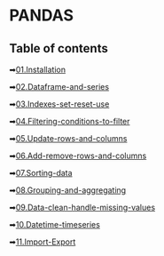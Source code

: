 # PANDAS

## Table of contents

➡[01.Installation](https://github.com/GeorgiDN/Python-Libraries/blob/main/Pandas/01_pandas_get_started/01-jupyter-get-started.ipynb)

➡[02.Dataframe-and-series](https://github.com/GeorgiDN/Python-Libraries/blob/main/Pandas/01_pandas_get_started/02_dataframe-and-series.ipynb)

➡[03.Indexes-set-reset-use](https://github.com/GeorgiDN/Python-Libraries/blob/main/Pandas/01_pandas_get_started/03-2-indexes-set-reset-use.ipynb)

➡[04.Filtering-conditions-to-filter](https://github.com/GeorgiDN/Python-Libraries/blob/main/Pandas/01_pandas_get_started/04-2-filtering-conditions-to-filter.ipynb)

➡[05.Update-rows-and-columns](https://github.com/GeorgiDN/Python-Libraries/blob/main/Pandas/01_pandas_get_started/05-2-update-rows-and-columns.ipynb)

➡[06.Add-remove-rows-and-columns](https://github.com/GeorgiDN/Python-Libraries/blob/main/Pandas/01_pandas_get_started/06-demo-add-remove-rows-and-columns.ipynb)

➡[07.Sorting-data](https://github.com/GeorgiDN/Python-Libraries/blob/main/Pandas/01_pandas_get_started/07-2-sorting-data.ipynb)

➡[08.Grouping-and-aggregating](https://github.com/GeorgiDN/Python-Libraries/blob/main/Pandas/01_pandas_get_started/08-grouping-and-aggregating.ipynb)

➡[09.Data-clean-handle-missing-values](https://github.com/GeorgiDN/Python-Libraries/blob/main/Pandas/01_pandas_get_started/09-data-clean-handle-missing-values.ipynb)

➡[10.Datetime-timeseries](https://github.com/GeorgiDN/Python-Libraries/tree/main/Pandas/01_pandas_get_started/10-datetime-timeseries)

➡[11.Import-Export](https://github.com/GeorgiDN/Python-Libraries/blob/main/Pandas/01_pandas_get_started/11-import-export.ipynb)

